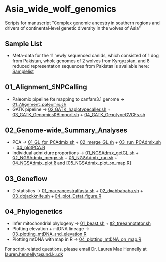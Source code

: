 # Asia_wide_wolf_genomics
Scripts for manuscript "Complex genomic ancestry in southern regions and drivers of continental-level genetic diversity in the wolves of Asia"

## Sample List 
- Meta-data for the 11 newly sequenced canids, which consisted of 1 dog from Pakistan, whole genomes of 2 wolves from Kyrgyzstan, and 8 reduced representation sequences from Pakistan is avaliable here: [Samplelist](/00_SamplesMetadata/Metadata_Hennelly_etal_2023.xlsx)

## 01_Alignment_SNPCalling
- Paleomix pipeline for mapping to canfam3.1 genome -> [01_Alignment_paleomix.sh](/01_Alignment_Postprocessing/01_Alignment_paleomix.sh)
- GATK pipeline -> [02_GATK_haplotypecaller.sh](/01_Alignment_Postprocessing/02_GATK_haplotypecaller.sh) + [03_GATK_GenomicsDBImport.sh](/01_Alignment_Postprocessing/03_GATK_GenomicsDBImport.sh) +  [04_GATK_GenotypeGVCFs.sh](/01_Alignment_Postprocessing/04_GATK_GenotypeGVCFs.sh)
  
## 02_Genome-wide_Summary_Analyses
- PCA -> [01_GL_for_PCAdmix.sh](/02_Genomewide_Analyses/PCA/01_GL_for_PCAdmix.sh) + [02_merge_GL.sh](/02_Genomewide_Analyses/PCA/02_merge_GL.sh) + [03_run_PCAdmix.sh](/02_Genomewide_Analyses/PCA/03_run_PCAdmix.sh) + [04_plotPCA.R](/02_Genomewide_Analyses/PCA/04_plotPCA.R)
- Individual admixture proportions -> [01_NGSAdmix_getGL.sh](/02_Genomewide_Analyses/Individual_Admixture_Prop/01_NGSAdmix_getGL.sh) + [02_NGSAdmix_merge.sh](/02_Genomewide_Analyses/Individual_Admixture_Prop/02_NGSAdmix_merge.sh)  + [03_NGSAdmix_run.sh](/02_Genomewide_Analyses/Individual_Admixture_Prop/03_NGSAdmix_run.sh) + [04_NGSAdmix_plot.R](/02_Genomewide_Analyses/Individual_Admixture_Prop/04_NGSAdmix_plot.R) and [05_NGSAdmix_plot_on_map.R]

## 03_Geneflow
- D statistics -> [01_makeancestralfasta.sh](/03_GeneFlow/01_makeancestralfasta.sh) + [02_doabbababa.sh](/03_GeneFlow/02_doabbababa.sh) + [03_dojackknife.sh](/03_GeneFlow/03_dojackknife.sh) +  [04_plot_Dstat_figure.R](/03_GeneFlow/04_plot_Dstat_figure.R)
  
## 04_Phylogenetics
- Infer mitochondrial phylogeny -> [01_beast.sh](/04_Phylogenetics/01_beast.sh) + [02_treeannotator.sh](/04_Phylogenetics/02_treeannotator.sh) 
- Plotting elevation + mtDNA lineage -> [03_plotting_mtDNA_and_elevation.R](/04_Phylogenetics/03_plotting_mtDNA_and_elevation.R) 
- Plotting mtDNA with map in R -> [04_plotting_mtDNA_on_map.R](/04_Phylogenetics/04_plotting_mtDNA_on_map.R)

For script-related questions, please email Dr. Lauren Mae Hennelly at lauren.hennelly@sund.ku.dk






